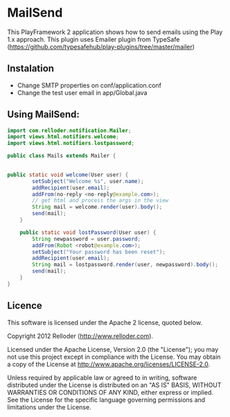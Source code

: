 # MailSend

This PlayFramework 2 application shows how to send emails using the Play 1.x approach.
This plugin uses Emailer plugin from TypeSafe (https://github.com/typesafehub/play-plugins/tree/master/mailer)

## Instalation

* Change SMTP properties on conf/application.conf
* Change the test user email in app/Global.java 

## Using MailSend:

```java
import com.relloder.notification.Mailer;
import views.html.notifiers.welcome;
import views.html.notifiers.lostpassword;

public class Mails extends Mailer {

	
public static void welcome(User user) {
		setSubject("Welcome %s", user.name);
		addRecipient(user.email);
		addFrom(no-reply <no-reply@example.com>);
		// get html and process the args in the view
		String mail = welcome.render(user).body();
		send(mail);
	}

	public static void lostPassword(User user) {
		String newpassword = user.password;
		addFrom(Robot <robot@example.com>);
		setSubject("Your password has been reset");
		addRecipient(user.email);
		String mail = lostpassword.render(user, newpassword).body();
		send(mail);
	}
}
```

## Licence

This software is licensed under the Apache 2 license, quoted below.

Copyright 2012 Relloder (http://www.relloder.com).

Licensed under the Apache License, Version 2.0 (the "License"); you may not use this project except in compliance with the License. You may obtain a copy of the License at http://www.apache.org/licenses/LICENSE-2.0.

Unless required by applicable law or agreed to in writing, software distributed under the License is distributed on an "AS IS" BASIS, WITHOUT WARRANTIES OR CONDITIONS OF ANY KIND, either express or implied. See the License for the specific language governing permissions and limitations under the License.